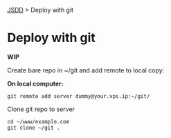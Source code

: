 [JSDD](../README.md) &gt; Deploy with git

# Deploy with git

__**WIP**__

Create bare repo in ~/git and add remote to local copy:

**On local computer:**

```
git remote add server dummy@your.vps.ip:~/git/
```

Clone git repo to server

```
cd ~/www/example.com
git clone ~/git .
```
